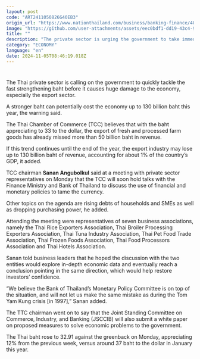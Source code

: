 ```yaml
---
layout: post
code: "ART2411050826G40EB3"
origin_url: "https://www.nationthailand.com/business/banking-finance/40041752"
image: "https://github.com/user-attachments/assets/eec0bdf1-dd19-43c4-94ce-9fa87b724f48"
title: ""
description: "The private sector is urging the government to take immediate action, warning a stronger baht can cost the economy up to 130 billion baht in lost export earnings"
category: "ECONOMY"
language: "en"
date: 2024-11-05T08:46:19.018Z
---
```


# 









The Thai private sector is calling on the government to quickly tackle the fast strengthening baht before it causes huge damage to the economy, especially the export sector.

A stronger baht can potentially cost the economy up to 130 billion baht this year, the warning said.

The Thai Chamber of Commerce (TCC) believes that with the baht appreciating to 33 to the dollar, the export of fresh and processed farm goods has already missed more than 50 billion baht in revenue.

If this trend continues until the end of the year, the export industry may lose up to 130 billion baht of revenue, accounting for about 1% of the country’s GDP, it added.

TCC chairman **Sanan Angubolkul** said at a meeting with private sector representatives on Monday that the TCC will soon hold talks with the Finance Ministry and Bank of Thailand to discuss the use of financial and monetary policies to tame the currency.

Other topics on the agenda are rising debts of households and SMEs as well as dropping purchasing power, he added.

Attending the meeting were representatives of seven business associations, namely the Thai Rice Exporters Association, Thai Broiler Processing Exporters Association, Thai Tuna Industry Association, Thai Pet Food Trade Association, Thai Frozen Foods Association, Thai Food Processors Association and Thai Hotels Association.

Sanan told business leaders that he hoped the discussion with the two entities would explore in-depth economic data and eventually reach a conclusion pointing in the same direction, which would help restore investors’ confidence.

“We believe the Bank of Thailand’s Monetary Policy Committee is on top of the situation, and will not let us make the same mistake as during the Tom Yam Kung crisis \[in 1997\],” Sanan added.

The TTC chairman went on to say that the Joint Standing Committee on Commerce, Industry, and Banking (JSCCIB) will also submit a white paper on proposed measures to solve economic problems to the government.

The Thai baht rose to 32.91 against the greenback on Monday, appreciating 12% from the previous week, versus around 37 baht to the dollar in January this year.